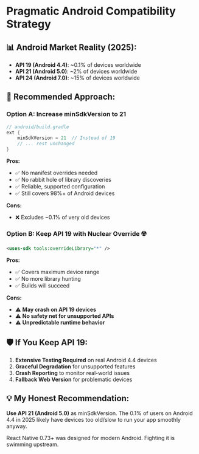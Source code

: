 # Pragmatic Android Compatibility Strategy

## 📊 **Android Market Reality (2025):**
- **API 19 (Android 4.4)**: ~0.1% of devices worldwide
- **API 21 (Android 5.0)**: ~2% of devices worldwide  
- **API 24 (Android 7.0)**: ~15% of devices worldwide

## 🎯 **Recommended Approach:**

### Option A: **Increase minSdkVersion to 21**
```gradle
// android/build.gradle
ext {
    minSdkVersion = 21  // Instead of 19
    // ... rest unchanged
}
```

**Pros:**
- ✅ No manifest overrides needed
- ✅ No rabbit hole of library discoveries
- ✅ Reliable, supported configuration
- ✅ Still covers 98%+ of Android devices

**Cons:**
- ❌ Excludes ~0.1% of very old devices

### Option B: **Keep API 19 with Nuclear Override** ☢️
```xml
<uses-sdk tools:overrideLibrary="*" />
```

**Pros:**
- ✅ Covers maximum device range
- ✅ No more library hunting
- ✅ Builds will succeed

**Cons:**
- ⚠️ **May crash on API 19 devices**
- ⚠️ **No safety net for unsupported APIs**
- ⚠️ **Unpredictable runtime behavior**

## 🛡️ **If You Keep API 19:**

1. **Extensive Testing Required** on real Android 4.4 devices
2. **Graceful Degradation** for unsupported features
3. **Crash Reporting** to monitor real-world issues
4. **Fallback Web Version** for problematic devices

## 💡 **My Honest Recommendation:**

**Use API 21 (Android 5.0)** as minSdkVersion. The 0.1% of users on Android 4.4 in 2025 likely have devices too old/slow to run your app smoothly anyway.

React Native 0.73+ was designed for modern Android. Fighting it is swimming upstream.
